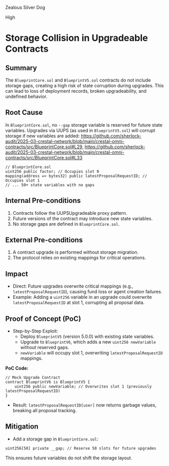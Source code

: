 Zealous Silver Dog

High

# Storage Collision in Upgradeable Contracts

## Summary
The `BlueprintCore.sol` and `BlueprintV5.sol` contracts do not include storage gaps, creating a high risk of state corruption during upgrades. This can lead to loss of deployment records, broken upgradeability, and undefined behavior.

## Root Cause
In `BlueprintCore.sol`, no `--gap` storage variable is reserved for future state variables. Upgrades via UUPS (as used in `BlueprintV5.sol`) will corrupt storage if new variables are added: https://github.com/sherlock-audit/2025-03-crestal-network/blob/main/crestal-omni-contracts/src/BlueprintCore.sol#L29, https://github.com/sherlock-audit/2025-03-crestal-network/blob/main/crestal-omni-contracts/src/BlueprintCore.sol#L33

```solidity
// BlueprintCore.sol  
uint256 public factor; // Occupies slot 0  
mapping(address => bytes32) public latestProposalRequestID; // Occupies slot 1  
// ... 50+ state variables with no gaps  
```

## Internal Pre-conditions
1. Contracts follow the UUPSUpgradeable proxy pattern.
2. Future versions of the contract may introduce new state variables.
3. No storage gaps are defined in `BlueprintCore.sol`.

## External Pre-conditions
1. A contract upgrade is performed without storage migration.
2. The protocol relies on existing mappings for critical operations.

## Impact
- Direct: Future upgrades overwrite critical mappings (e.g., `latestProposalRequestID`), causing fund loss or agent creation failures.
- Example: Adding a `uint256` variable in an upgrade could overwrite `latestProposalRequestID` at slot 1, corrupting all proposal data.

## Proof of Concept (PoC)
- Step-by-Step Exploit:
   - Deploy `BlueprintV5` (version 5.0.0) with existing state variables.
   - Upgrade to `BlueprintV6`, which adds a new `uint256 newVariable` without reserved gaps.
   - `newVariable` will occupy slot 1, overwriting `latestProposalRequestID` mappings.

**PoC Code:**

```solidity
// Mock Upgrade Contract  
contract BlueprintV6 is BlueprintV5 {  
    uint256 public newVariable; // Overwrites slot 1 (previously latestProposalRequestID)  
}  
```
- Result:
`latestProposalRequestID[user]` now returns garbage values, breaking all proposal tracking.

## Mitigation
- Add a storage gap in `BlueprintCore.sol`:

```solidity
uint256[50] private __gap; // Reserve 50 slots for future upgrades 
```
This ensures future variables do not shift the storage layout.